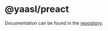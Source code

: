 # @yaasl/preact

Documentation can be found in the [repository](https://github.com/PrettyCoffee/yaasl).
